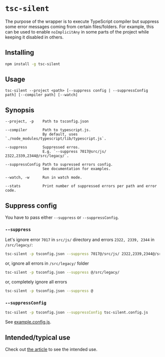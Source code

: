 # `tsc-silent`

The purpose of the wrapper is to execute TypeScript compiler but suppress some error messages
coming from certain files/folders. For example, this can be used to enable `noImplicitAny` in
some parts of the project while keeping it disabled in others.

## Installing

```bash
npm install -g tsc-silent
```

## Usage

```
tsc-silent --project <path> [--suppress config | --suppressConfig path] [--compiler path] [--watch]
```

## Synopsis

```
--project, -p    Path to tsconfig.json

--compiler       Path to typescript.js.
                 By default, uses `./node_modules/typescript/lib/typescript.js`.

--suppress       Suppressed erros.
                 E.g. `--suppress 7017@src/js/ 2322,2339,2344@/src/legacy/`.

--suppressConfig Path to supressed errors config.
                 See documentation for examples.

--watch, -w      Run in watch mode.

--stats          Print number of suppressed errors per path and error code.
```

## Suppress config

You have to pass either `--suppress` or `--suppressConfig`.

### `--suppress`

Let's ignore error `7017` in `src/js/` directory and errors `2322, 2339, 2344` in `/src/legacy/`:

```bash
tsc-silent -p tsconfig.json --suppress 7017@/src/js/ 2322,2339,2344@/src/legacy/
```

or, ignore all errors in `/src/legacy/` folder

```bash
tsc-silent -p tsconfig.json --suppress @/src/legacy/
```

or, completely ignore all errors

```bash
tsc-silent -p tsconfig.json --suppress @
```

### `--suppressConfig`

```bash
tsc-silent -p tsconfig.json --suppressConfig tsc-silent.config.js
```

See [example.config.js](./example.config.js).


## Intended/typical use

Check out [the article](https://birukov.me/blog/all/tsc-silent.html) to see the intended use.
